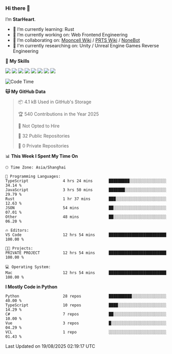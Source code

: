 ### Hi there 👋

I’m **StarHeart**.

- 🌱 I’m currently learning: Rust
- 🔭 I’m currently working on: Web Frontend Engineering
- 👯 I’m collaborating on: [Mooncell Wiki](https://fgo.wiki/) / [PRTS Wiki](http://prts.wiki/) / [NoneBot](https://github.com/nonebot)
- 🔬 I'm currently researching on: Unity / Unreal Engine Games Reverse Engineering

🌟 **My Skills**

![](https://img.shields.io/badge/-Python-3e74a2?style=flat-square&logo=Python&logoColor=fff)
![](https://img.shields.io/badge/-Node.js-339933?style=flat-square&logo=node.js&logoColor=fff)
![](https://img.shields.io/badge/-Vue-4fc08d?style=flat-square&logo=vue.js&logoColor=fff)
![](https://img.shields.io/badge/-React-2d98ce?style=flat-square&logo=React&logoColor=fff)
![](https://img.shields.io/badge/-TypeScript-3178C6?style=flat-square&logo=TypeScript&logoColor=fff)
![](https://img.shields.io/badge/-Docker-2496ED?style=flat-square&logo=Docker&logoColor=fff)
![](https://img.shields.io/badge/-Linux-000000?style=flat-square&logo=Linux&logoColor=fff)
![](https://img.shields.io/badge/-Dotnet-512bd4?style=flat-square&logo=.net&logoColor=fff)

<!--START_SECTION:waka-->
![Code Time](http://img.shields.io/badge/Code%20Time-1%2C706%20hrs%2023%20mins-blue)

**🐱 My GitHub Data** 

> 📦 4.1 kB Used in GitHub's Storage 
 > 
> 🏆 540 Contributions in the Year 2025
 > 
> 🚫 Not Opted to Hire
 > 
> 📜 32 Public Repositories 
 > 
> 🔑 0 Private Repositories 
 > 
📊 **This Week I Spent My Time On** 

```text
🕑︎ Time Zone: Asia/Shanghai

💬 Programming Languages: 
TypeScript               4 hrs 24 mins       █████████░░░░░░░░░░░░░░░░   34.14 % 
JavaScript               3 hrs 50 mins       ███████░░░░░░░░░░░░░░░░░░   29.79 % 
Rust                     1 hr 37 mins        ███░░░░░░░░░░░░░░░░░░░░░░   12.63 % 
JSON                     54 mins             ██░░░░░░░░░░░░░░░░░░░░░░░   07.01 % 
Other                    48 mins             ██░░░░░░░░░░░░░░░░░░░░░░░   06.20 % 

🔥 Editors: 
VS Code                  12 hrs 54 mins      █████████████████████████   100.00 % 

🐱‍💻 Projects: 
PRIVATE PROJECT          12 hrs 54 mins      █████████████████████████   100.00 % 

💻 Operating System: 
Mac                      12 hrs 54 mins      █████████████████████████   100.00 % 
```

**I Mostly Code in Python** 

```text
Python                   28 repos            ██████████░░░░░░░░░░░░░░░   40.00 % 
TypeScript               10 repos            ████░░░░░░░░░░░░░░░░░░░░░   14.29 % 
C#                       7 repos             ██░░░░░░░░░░░░░░░░░░░░░░░   10.00 % 
Vue                      3 repos             █░░░░░░░░░░░░░░░░░░░░░░░░   04.29 % 
VCL                      1 repo              ░░░░░░░░░░░░░░░░░░░░░░░░░   01.43 % 
```




 Last Updated on 19/08/2025 02:19:17 UTC
<!--END_SECTION:waka-->
